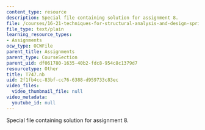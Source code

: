 ```yaml
---
content_type: resource
description: Special file containing solution for assignment 8.
file: /courses/16-21-techniques-for-structural-analysis-and-design-spring-2005/2f1fb4cc83bfcc766388d959733c83ec_T747.nb
file_type: text/plain
learning_resource_types:
- Assignments
ocw_type: OCWFile
parent_title: Assignments
parent_type: CourseSection
parent_uid: df061780-1635-40b2-fdc8-954c8c1379d7
resourcetype: Other
title: T747.nb
uid: 2f1fb4cc-83bf-cc76-6388-d959733c83ec
video_files:
  video_thumbnail_file: null
video_metadata:
  youtube_id: null
---
```

Special file containing solution for assignment 8.

